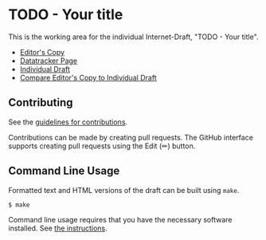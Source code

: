 # TODO - Your title

This is the working area for the individual Internet-Draft, "TODO - Your title".

* [Editor's Copy](https://paulhowardarm.github.io/draft-rats-endorsement-interaction-models/#go.draft-rats-howard-endorsement-interaction-models.html)
* [Datatracker Page](https://datatracker.ietf.org/doc/draft-rats-howard-endorsement-interaction-models)
* [Individual Draft](https://datatracker.ietf.org/doc/html/draft-rats-howard-endorsement-interaction-models)
* [Compare Editor's Copy to Individual Draft](https://paulhowardarm.github.io/draft-rats-endorsement-interaction-models/#go.draft-rats-howard-endorsement-interaction-models.diff)


## Contributing

See the
[guidelines for contributions](https://github.com/paulhowardarm/draft-rats-endorsement-interaction-models/blob/main/CONTRIBUTING.md).

Contributions can be made by creating pull requests.
The GitHub interface supports creating pull requests using the Edit (✏) button.


## Command Line Usage

Formatted text and HTML versions of the draft can be built using `make`.

```sh
$ make
```

Command line usage requires that you have the necessary software installed.  See
[the instructions](https://github.com/martinthomson/i-d-template/blob/main/doc/SETUP.md).

